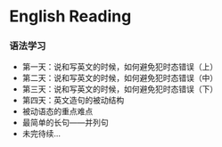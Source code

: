 # English Reading
### 语法学习
- 第一天：说和写英文的时候，如何避免犯时态错误（上）
- 第二天：说和写英文的时候，如何避免犯时态错误（中）
- 第三天：说和写英文的时候，如何避免犯时态错误（下）
- 第四天：英文造句的被动结构
- 被动语态的重点难点
- 最简单的长句——并列句
- 未完待续...
